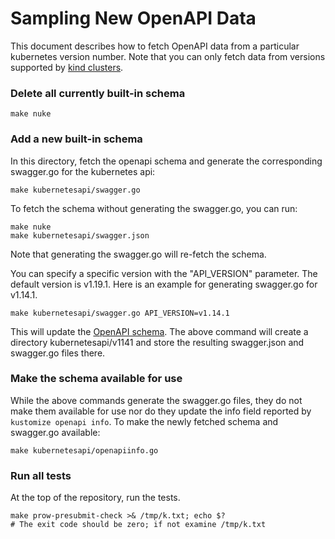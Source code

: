 # Sampling New OpenAPI Data

[OpenAPI schema]: ./kubernetesapi/
[kind clusters]: https://hub.docker.com/r/kindest/node/tags

This document describes how to fetch OpenAPI data from
a particular kubernetes version number. Note that you can
only fetch data from versions supported by [kind clusters].

### Delete all currently built-in schema
```
make nuke
```

### Add a new built-in schema

In this directory, fetch the openapi schema and generate the 
corresponding swagger.go for the kubernetes api: 

```
make kubernetesapi/swagger.go
```

To fetch the schema without generating the swagger.go, you can
run:

```
make nuke
make kubernetesapi/swagger.json
```

Note that generating the swagger.go will re-fetch the schema.

You can specify a specific version with the "API_VERSION"
parameter. The default version is v1.19.1. Here is an
example for generating swagger.go for v1.14.1.

```
make kubernetesapi/swagger.go API_VERSION=v1.14.1
```

This will update the [OpenAPI schema]. The above command will
create a directory kubernetesapi/v1141 and store the resulting
swagger.json and swagger.go files there. 

### Make the schema available for use

While the above commands generate the swagger.go files, they
do not make them available for use nor do they update the
info field reported by `kustomize openapi info`. To make the
newly fetched schema and swagger.go available:

```
make kubernetesapi/openapiinfo.go
```

### Run all tests

At the top of the repository, run the tests.

```
make prow-presubmit-check >& /tmp/k.txt; echo $?
# The exit code should be zero; if not examine /tmp/k.txt
```
